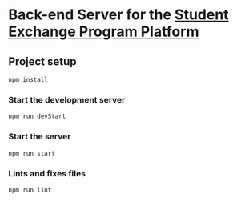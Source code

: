 # Back-end Server for the [Student Exchange Program Platform](https://github.com/nsysu-oia/exchange)

## Project setup
```
npm install
```

### Start the development server
```
npm run devStart
```

### Start the server
```
npm run start
```

### Lints and fixes files
```
npm run lint
```
